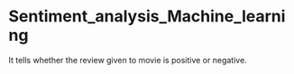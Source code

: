# Sentiment_analysis_Machine_learning
It tells whether the review given to movie is positive or negative.
